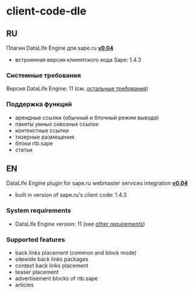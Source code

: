 # client-code-dle

## RU

Плагин DataLife Engine для sape.ru **[v0.04](https://github.com/sape-ru/client-code-dle/blob/v0.04/plugin/dle_sape_ru-v0.04.zip?raw=true)**

- встроенная версия клиентского кода Sape: 1.4.3

### Системные требования
Версия DataLife Engine: 11 (см. [остальные требования](https://dle-news.ru/request.html))

### Поддержка функций
- арендные ссылки (обычный и блочный режим вывода)
- пакеты умных сквозных ссылок
- контекстные ссылки
- тизерные размещения
- блоки rtb.sape
- статьи

## EN

DataLife Engine plugin for sape.ru webmaster services integration **[v0.04](https://github.com/sape-ru/client-code-dle/blob/v0.04/plugin/dle_sape_ru-v0.04.zip?raw=true)**
- built in version of sape.ru's client code: 1.4.3

### System requirements
- DataLife Engine version: 11 (see [other requirements](https://dle-news.ru/request.html)) 

### Supported features
- back links placement (common and block mode)
- sitewide back links packages
- context back links placement
- teaser placement
- advertisement blocks of rtb.sape
- articles